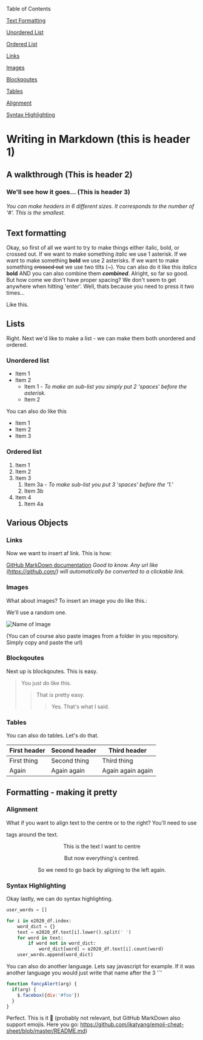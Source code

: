 Table of Contents 

[Text Formatting](https://github.com/mathildeyung/DigitalMethods2021/blob/main/MarkdownWalkthrough.md#text-formatting)

[Unordered List](https://github.com/mathildeyung/DigitalMethods2021/blob/main/MarkdownWalkthrough.md#unordered-list)

[Ordered List](https://github.com/mathildeyung/DigitalMethods2021/blob/main/MarkdownWalkthrough.md#ordered-list)

[Links](https://github.com/mathildeyung/DigitalMethods2021/blob/main/MarkdownWalkthrough.md#links)

[Images](https://github.com/mathildeyung/DigitalMethods2021/blob/main/MarkdownWalkthrough.md#images)

[Blockqoutes](https://github.com/mathildeyung/DigitalMethods2021/blob/main/MarkdownWalkthrough.md#blockqoutes)

[Tables](https://github.com/mathildeyung/DigitalMethods2021/blob/main/MarkdownWalkthrough.md#tables)

[Alignment](https://github.com/mathildeyung/DigitalMethods2021/blob/main/MarkdownWalkthrough.md#alignment)

[Syntax Highlighting](https://github.com/mathildeyung/DigitalMethods2021/blob/main/MarkdownWalkthrough.md#syntax-highlighting)


# Writing in Markdown (this is header 1)
## A walkthrough (This is header 2)
### We'll see how it goes... (This is header 3)
###### You can make headers in 6 different sizes. It corresponds to the number of '#'. This is the smallest. 

## Text formatting
Okay, so first of all we want to try to make things either italic, bold, or crossed out. 
If we want to make something *italic* we use 1 asterisk. If we want to make something **bold** we use 2 asterisks. If we want to make something ~~crossed out~~
we use two tilts (~). You can also do it like this _italics_ __bold__ AND you can also combine them __*combined*__.
Alright, so far so good. But how come we don't have proper spacing? We don't seem to get anywhere when hitting 'enter'. Well, thats because you need to press it
two times...

Like this. 

## Lists

Right. Next we'd like to make a list - we can make them both unordered and ordered.

### Unordered list 
* Item 1 
* Item 2 
  * Item 1 - *To make an sub-list you simply put 2 'spaces' before the asterisk.*
  * Item 2

You can also do like this 
- Item 1
- Item 2
- Item 3

### Ordered list
1. Item 1
1. Item 2
1. Item 3
   1. Item 3a - *To make sub-list you put 3 'spaces' before the '1.'*
   1. Item 3b
1. Item 4
   1. Item 4a

## Various Objects

### Links
Now we want to insert af link. This is how:

[GitHub MarkDown documentation](https://docs.github.com/en/github/writing-on-github/basic-writing-and-formatting-syntax)
*Good to know. Any url like (https://github.com/) will automatically be converted to a clickable link.*

### Images
What about images? To insert an image you do like this.:

We'll use a random one.

![Name of Image](https://picsum.photos/200/200) 

(You can of course also paste images from a folder in you repository. Simply copy and
paste the url)

### Blockqoutes
Next up is blockqoutes. This is easy.

> You just do like this.
>> That *is* pretty easy. 
>>> Yes. That's what I said.

### Tables
You can also do tables. Let's do that. 

First header | Second header | Third header
------ | ------ | ------ |
First thing | Second thing | Third thing
Again | Again again | Again again again

## Formatting - making it pretty

### Alignment
What if you want to align text to the centre or to the right? You'll need to use <div> tags around the text. 

<div align="center">
This is the text I want to centre
 
But now everything's centred. 
 
So we need to go back by aligning to the left again.

<div align="left">


### Syntax Highlighting
Okay lastly, we can do syntax highlighting.

```Python
user_words = []

for i in e2020_df.index:
    word_dict = {}
    text = e2020_df.text[i].lower().split(' ')
    for word in text:
        if word not in word_dict:
            word_dict[word] = e2020_df.text[i].count(word)
    user_words.append(word_dict)
```

You can also do another language. Lets say javascript for example. If it was another language you would just write that name after the 3 '`'
```javascript
function fancyAlert(arg) {
  if(arg) {
    $.facebox({div:'#foo'})
  }
}
```

Perfect. This is it 🥳 (probably not relevant, but GitHub MarkDown also support emojis. Here you go: https://github.com/ikatyang/emoji-cheat-sheet/blob/master/README.md)
